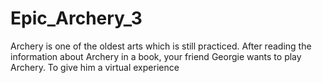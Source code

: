 # Epic_Archery_3
Archery is one of the oldest arts which is still practiced. After reading the information about Archery in a book, your friend Georgie wants to play Archery. To give him a virtual experience
